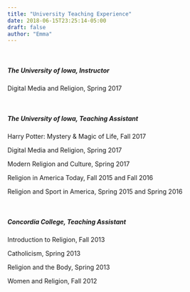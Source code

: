 ```yaml
---
title: "University Teaching Experience"
date: 2018-06-15T23:25:14-05:00
draft: false
author: "Emma"
---
```

<br>
<h5>The University of Iowa, Instructor</h5>

Digital Media and Religion, Spring 2017

<br>

<h5>The University of Iowa, Teaching Assistant</h5>

Harry Potter:  Mystery & Magic of Life, Fall 2017

Digital Media and Religion, Spring 2017

Modern Religion and Culture, Spring 2017

Religion in America Today, Fall 2015 and Fall 2016

Religion and Sport in America, Spring 2015 and Spring 2016

<br>

<h5>Concordia College, Teaching Assistant</h5>

Introduction to Religion, Fall 2013

Catholicism, Spring 2013 

Religion and the Body, Spring 2013

Women and Religion, Fall 2012